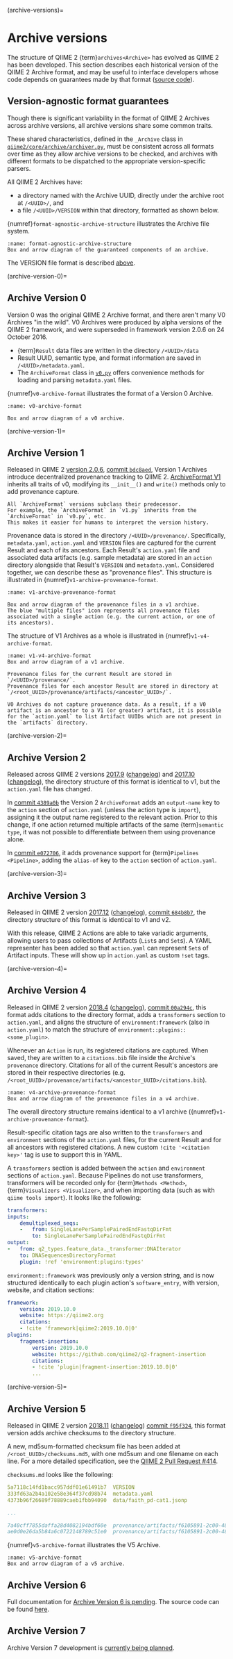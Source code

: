 (archive-versions)=
# Archive versions
The structure of QIIME 2 {term}`archives<Archive>` has evolved as QIIME 2 has been developed.
This section describes each historical version of the QIIME 2 Archive format, and may be useful to interface developers whose code depends on guarantees made by that format ([source code](https://github.com/qiime2/qiime2/blob/master/qiime2/core/archive/)).


## Version-agnostic format guarantees

Though there is significant variability in the format of QIIME 2 Archives across archive versions, all archive versions share some common traits.

These shared characteristics, defined in the `_Archive` class in [`qiime2/core/archive/archiver.py`](https://github.com/qiime2/qiime2/blob/master/qiime2/core/archive/archiver.py), must be consistent across all formats over time as they allow archive versions to be checked, and archives with different formats to be dispatched to the appropriate version-specific parsers.

All QIIME 2 Archives have:
- a directory named with the Archive UUID, directly under the archive root at `/<UUID>/`, and
- a file `/<UUID>/VERSION` within that directory, formatted as shown below.

{numref}`format-agnostic-archive-structure` illustrates the Archive file system.

```{figure} ../images/format-agnostic-archive-structure.svg
:name: format-agnostic-archive-structure
Box and arrow diagram of the guaranteed components of an archive.
```

The VERSION file format is described [above](archive-version-file).

(archive-version-0)=
## Archive Version 0

Version 0 was the original QIIME 2 Archive format, and there aren't many V0 Archives "in the wild".
V0 Archives were produced by alpha versions of the QIIME 2 framework, and were superseded in framework version 2.0.6 on 24 October 2016.

- {term}`Result` data files are written in the directory `/<UUID>/data`
- Result UUID, semantic type, and format information are saved in `/<UUID>/metadata.yaml`.
- The `ArchiveFormat` class in [`v0.py`](https://github.com/qiime2/qiime2/blob/master/qiime2/core/archive/format/v0.py) offers convenience methods for loading and parsing `metadata.yaml` files.

{numref}`v0-archive-format` illustrates the format of a Version 0 Archive.

```{figure} ../images/v0-archive-format.svg
:name: v0-archive-format

Box and arrow diagram of a v0 archive.
```

(archive-version-1)=
## Archive Version 1

Released in QIIME 2 [version 2.0.6](https://github.com/qiime2/qiime2/releases/tag/2.0.6), [commit `bdc8aed`](https://github.com/qiime2/qiime2/commit/bdc8aed08a7ce323a0f9901c6ff634680e58c7f3), Version 1 Archives introduce decentralized provenance tracking to QIIME 2.
[ArchiveFormat V1](https://github.com/qiime2/qiime2/blob/master/qiime2/core/archive/format/v1.py) inherits all traits of v0, modifying its `__init__()` and `write()` methods only to add provenance capture.

```{note}
All `ArchiveFormat` versions subclass their predecessor.
For example, the `ArchiveFormat` in `v1.py` inherits from the `ArchiveFormat` in `v0.py`, etc.
This makes it easier for humans to interpret the version history.
```

Provenance data is stored in the directory `/<UUID>/provenance/`.
Specifically, `metadata.yaml`, `action.yaml` and `VERSION` files are captured for the current Result and each of its ancestors.
Each Result's `action.yaml` file and associated data artifacts (e.g. sample metadata) are stored in an `action` directory alongside that Result's `VERSION` and `metadata.yaml`.
Considered together, we can describe these as "provenance files".
This structure is illustrated in {numref}`v1-archive-provenance-format`.

```{figure} ../images/v1-archive-provenance-format.svg
:name: v1-archive-provenance-format

Box and arrow diagram of the provenance files in a v1 archive.
The blue "multiple files" icon represents all provenance files associated with a single action (e.g. the current action, or one of its ancestors).
```

The structure of V1 Archives as a whole is illustrated in {numref}`v1-v4-archive-format`.

```{figure} ../images/v1-v4-archive-format.svg
:name: v1-v4-archive-format
Box and arrow diagram of a v1 archive.

Provenance files for the current Result are stored in `/<UUID>/provenance/`.
Provenance files for each ancestor Result are stored in directory at `/<root_UUID>/provenance/artifacts/<ancestor_UUID>/`.
```

```{note}
V0 Archives do not capture provenance data. As a result, if a V0 artifact is an ancestor to a V1 (or greater) artifact, it is possible for the `action.yaml` to list Artifact UUIDs which are not present in the `artifacts` directory.
```

(archive-version-2)=
## Archive Version 2
Released across QIIME 2 versions [2017.9](https://github.com/qiime2/qiime2/releases/tag/2017.9.0) ([changelog](https://forum.qiime2.org/t/qiime-2-2017-9-release-is-now-live/1160)) and [2017.10](https://github.com/qiime2/qiime2/releases/tag/2017.10.0) ([changelog](https://forum.qiime2.org/t/qiime-2-2017-10-release-is-now-live/1626)), the directory structure of this format is identical to v1, but the `action.yaml` file has changed.

In [commit `4389a0b`](https://github.com/qiime2/qiime2/commit/4389a0b4ec41151144188ea230c8c56c1940c368) the Version 2 `ArchiveFormat` adds an `output-name` key to the `action` section of `action.yaml` (unless the action type is `import`), assigning it the output name registered to the relevant action.
Prior to this change, if one action returned multiple artifacts of the same {term}`semantic type`, it was not possible to differentiate between them using provenance alone.

In [commit `e072706`](https://github.com/qiime2/qiime2/commit/e07270659bd4089afdeef744868f8b7ac9c698a9), it adds provenance support for {term}`Pipelines <Pipeline>`, adding the `alias-of` key to the `action` section of `action.yaml`.

(archive-version-3)=
## Archive Version 3
Released in QIIME 2 version [2017.12](https://github.com/qiime2/qiime2/releases/tag/2017.12.0) ([changelog](https://forum.qiime2.org/t/qiime-2-2017-12-release-is-now-live/2308)), [commit `684b8b7`](https://github.com/qiime2/qiime2/commit/684b8b77276bd8fc7228042c674a166669bb5bef), the directory structure of this format is identical to v1 and v2.

With this release, QIIME 2 Actions are able to take variadic arguments, allowing users to pass collections of Artifacts (`List`s and `Set`s).
A YAML representer has been added so that `action.yaml` can represent `Set`s of Artifact inputs.
These will show up in `action.yaml` as custom `!set` tags.

(archive-version-4)=
## Archive Version 4
Released in QIIME 2 version [2018.4](https://github.com/qiime2/qiime2/releases/tag/2018.4.0) ([changelog](https://forum.qiime2.org/t/qiime-2-2018-4-release-is-now-live/3946)), [commit `00a294c`](https://github.com/qiime2/qiime2/commit/00a294cbfc8737c1a2f57d695615098dc9beb4ad), this format adds citations to the directory format, adds a `transformers` section to `action.yaml`, and aligns the structure of `environment:framework` (also in `action.yaml`) to match the structure of `environment::plugins::<some_plugin>`.

Whenever an `Action` is run, its registered citations are captured.
When saved, they are written to a `citations.bib` file inside the Archive's `provenance` directory.
Citations for all of the current Result's ancestors are stored in their respective <UUID> directories (e.g. `/<root_UUID>/provenance/artifacts/<ancestor_UUID>/citations.bib`).

```{figure} ../images/v4-archive-provenance-format.svg
:name: v4-archive-provenance-format
Box and arrow diagram of the provenance files in a v4 archive.
```

The overall directory structure remains identical to a v1 archive ({numref}`v1-archive-provenance-format`).

Result-specific citation tags are also written to the `transformers` and `environment` sections of the `action.yaml` files, for the current Result and for all ancestors with registered citations.
A new custom `!cite '<citation key>'` tag is use to support this in YAML.

A `transformers` section is added between the `action` and `environment` sections of `action.yaml`.
Because Pipelines do not use transformers, transformers will be recorded only for {term}`Methods <Method>`, {term}`Visualizers <Visualizer>`, and when importing data (such as with `qiime tools import`).
It looks like the following:

```yaml
transformers:
inputs:
    demultiplexed_seqs:
    -   from: SingleLanePerSamplePairedEndFastqDirFmt
        to: SingleLanePerSamplePairedEndFastqDirFmt
output:
-   from: q2_types.feature_data._transformer:DNAIterator
    to: DNASequencesDirectoryFormat
    plugin: !ref 'environment:plugins:types'
```

`environment::framework` was previously only a version string, and is now structured identically to each plugin action's `software_entry`, with version, website, and citation sections:

```yaml
framework:
    version: 2019.10.0
    website: https://qiime2.org
    citations:
    - !cite 'framework|qiime2:2019.10.0|0'
plugins:
    fragment-insertion:
        version: 2019.10.0
        website: https://github.com/qiime2/q2-fragment-insertion
        citations:
        - !cite 'plugin|fragment-insertion:2019.10.0|0'
        ...
```

(archive-version-5)=
## Archive Version 5
Released in QIIME 2 version [2018.11](https://github.com/qiime2/qiime2/releases/tag/2018.11.0) ([changelog](https://forum.qiime2.org/t/qiime-2-2018-11-release-is-now-live/6879)) [commit `f95f324`](https://github.com/qiime2/qiime2/commit/f95f3246517e8c79bdab6b000d23f801030485e2), this format version adds archive checksums to the directory structure.

A new, md5sum-formatted checksum file has been added at `/<root_UUID>/checksums.md5`, with one md5sum and one filename on each line. For a more detailed specification, see the
[QIIME 2 Pull Request #414](https://github.com/qiime2/qiime2/pull/414).

`checksums.md` looks like the following:

```yaml
5a7118c14fd1bacc957ddf01e61491b7  VERSION
333fd63a2b4a102e58e364f37cd98b74  metadata.yaml
4373b96f26689f78889caeb1fbb94090  data/faith_pd-cat1.jsonp

...

7a40cff7855daffa28d4082194bdf60e  provenance/artifacts/f6105891-2c00-4886-b733-6dada99d0c81/metadata.yaml
ae0d0e26da5b84a6c0722148789c51e0  provenance/artifacts/f6105891-2c00-4886-b733-6dada99d0c81/action/action.yaml
```

{numref}`v5-archive-format` illustrates the V5 Archive.

```{figure} ../images/v5-archive-format.svg
:name: v5-archive-format
Box and arrow diagram of a v5 archive.
```

## Archive Version 6
Full documentation for [Archive Version 6 is pending](https://github.com/caporaso-lab/developing-with-qiime2/issues/32).
The source code can be found [here](https://github.com/qiime2/qiime2/blob/630696237166f60765f7bbe6e3c668ea0e1495d9/qiime2/core/archive/format/v6.py).

## Archive Version 7
Archive Version 7 development is [currently being planned](https://github.com/qiime2/qiime2/issues/747).
